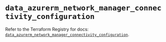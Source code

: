 # `data_azurerm_network_manager_connectivity_configuration`

Refer to the Terraform Registry for docs: [`data_azurerm_network_manager_connectivity_configuration`](https://registry.terraform.io/providers/hashicorp/azurerm/4.21.1/docs/data-sources/network_manager_connectivity_configuration).
